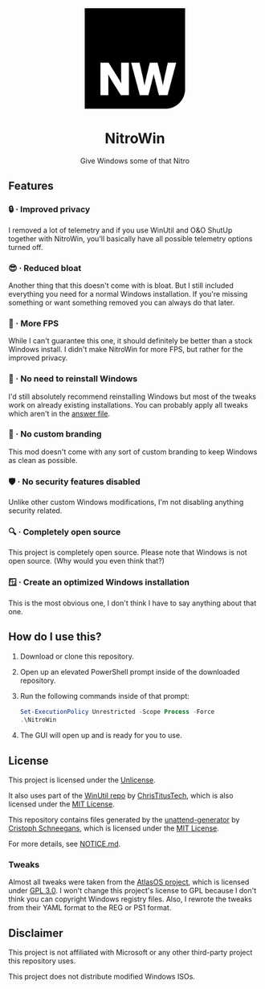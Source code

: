 <div align="center">
   <img src="assets/logo/NitroWin.png" alt="NitroWin" width="200">

   <h1>NitroWin</h1>

   <p>Give Windows some of that Nitro</p>
</div>

## Features

### :lock: · Improved privacy

I removed a lot of telemetry and if you use WinUtil and O&O ShutUp together with NitroWin, you'll basically have all possible telemetry options turned off.

### :sunglasses: · Reduced bloat

Another thing that this doesn't come with is bloat. But I still included everything you need for a normal Windows installation. If you're missing something or want something removed you can always do that later.

### :rocket: · More FPS

While I can't guarantee this one, it should definitely be better than a stock Windows install. I didn't make NitroWin for more FPS, but rather for the improved privacy.

### :metal: · No need to reinstall Windows

I'd still absolutely recommend reinstalling Windows but most of the tweaks work on already existing installations. You can probably apply all tweaks which aren't in the [answer file](assets/autounattend/autounattend.xml).

### :do_not_litter: · No custom branding

This mod doesn't come with any sort of custom branding to keep Windows as clean as possible.

### :shield: · No security features disabled

Unlike other custom Windows modifications, I'm not disabling anything security related.

### :mag: · Completely open source

This project is completely open source. Please note that Windows is not open source. (Why would you even think that?)

### :window: · Create an optimized Windows installation

This is the most obvious one, I don't think I have to say anything about that one.

## How do I use this?

1. Download or clone this repository.
2. Open up an elevated PowerShell prompt inside of the downloaded repository.
3. Run the following commands inside of that prompt:

   ```powershell
   Set-ExecutionPolicy Unrestricted -Scope Process -Force
   .\NitroWin
   ```

4. The GUI will open up and is ready for you to use.

## License

This project is licensed under the [Unlicense](LICENSE).

It also uses part of the [WinUtil repo](https://github.com/ChrisTitusTech/winutil) by [ChrisTitusTech](https://github.com/ChrisTitusTech), which is also licensed under the [MIT License](https://github.com/ChrisTitusTech/winutil/blob/main/LICENSE).

This repository contains files generated by the [unattend-generator](https://github.com/cschneegans/unattend-generator) by [Cristoph Schneegans](https://github.com/cschneegans), which is licensed under the [MIT License](https://github.com/cschneegans/unattend-generator/blob/master/LICENSE.txt).

For more details, see [NOTICE.md](NOTICE.md).

### Tweaks

Almost all tweaks were taken from the [AtlasOS project](https://github.com/Atlas-OS/Atlas), which is licensed under [GPL 3.0](https://github.com/Atlas-OS/Atlas/blob/main/LICENSE). I won't change this project's license to GPL because I don't think you can copyright Windows registry files. Also, I rewrote the tweaks from their YAML format to the REG or PS1 format.

## Disclaimer

This project is not affiliated with Microsoft or any other third-party project this repository uses.

This project does not distribute modified Windows ISOs.
